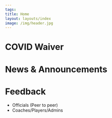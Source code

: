 ```yaml
---
tags:  
title: Home
layout: layouts/index
image: /img/header.jpg
---
```

# COVID Waiver

# News & Announcements

# Feedback

- Officials (Peer to peer)
- Coaches/Players/Admins